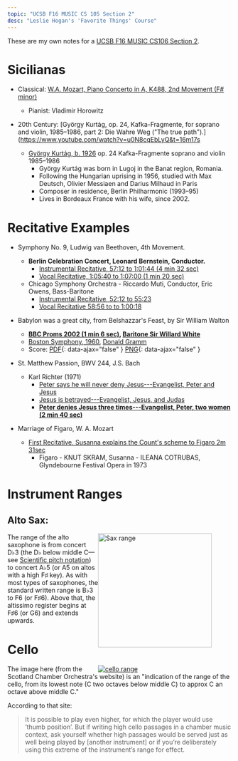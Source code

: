 ```yaml
---
topic: "UCSB F16 MUSIC CS 105 Section 2"
desc: "Leslie Hogan's 'Favorite Things' Course"
---
```


These are my own notes for a [UCSB F16 MUSIC CS106 Section 2](https://ccs.ucsb.edu/courses/favorite-things-2).

# Sicilianas

* Classical: [W.A. Mozart, Piano Concerto in A, K488, 2nd Movement (F# minor)](https://www.youtube.com/watch?v=Y85rKEEkmHw)
    * Pianist: Vladimir Horowitz
    
    
* 20th Century:  [György Kurtág, op. 24, Kafka-Fragmente, for soprano and violin,	1985–1986, part 2: Die Wahre Weg ("The true path").](https://www.youtube.com/watch?v=u0N8cqEbLyQ&t=16m17s
    * [György Kurtág, b. 1926](https://en.wikipedia.org/wiki/Gy%C3%B6rgy_Kurt%C3%A1g) op. 24	Kafka-Fragmente	soprano and violin	1985–1986
        * György Kurtág was born in Lugoj in the Banat region, Romania.
        * Following the Hungarian uprising in 1956, studied with  Max Deutsch, Olivier Messiaen and Darius Milhaud in Paris
        * Composer in residence, Berlin Philharmonic (1993–95)
        * Lives in Bordeaux France with his wife, since 2002.
        
    
# Recitative Examples

* Symphony No. 9, Ludwig van Beethoven, 4th Movement.  
    * <strong>Berlin Celebration Concert, Leonard Bernstein, Conductor.</strong>
        * [Instrumental Recitative, 57:12 to 1:01:44 (4 min 32 sec)](https://www.youtube.com/watch?v=IInG5nY_wrU&t=57m12s)
        * [Vocal Recitative, 1:05:40 to 1:07:00 (1 min 20 sec)](https://www.youtube.com/watch?v=IInG5nY_wrU&t=1h05m40s)
    * Chicago Symphony Orchestra - Riccardo Muti, Conductor, Eric Owens, Bass-Baritone
        * [Instrumental Recitative, 52:12 to 55:23](https://www.youtube.com/watch?v=rOjHhS5MtvA&t=52m12s)
        * [Vocal Recitative 58:56 to to 1:00:18](https://www.youtube.com/watch?v=rOjHhS5MtvA&t=58m56s)  

* Babylon was a great city, from Belshazzar's Feast, by Sir William Walton
    * <strong markdown="1">[BBC Proms 2002 (1 min 6 sec)](https://www.youtube.com/watch?v=Hff9BUXIdJY&t=11m6s), [Baritone Sir Willard White](https://en.wikipedia.org/wiki/Willard_White)</strong>
    * [Boston Symphony, 1960](https://www.youtube.com/watch?v=eluBwa7GfHg&t=11m22s), [Donald Gramm](https://en.wikipedia.org/wiki/Donald_Gramm)
    * Score: [PDF](BabylonWasAGreatCity-Walton.pdf){: data-ajax="false" } [PNG](BabylonWasAGreatCity-Walton.png){: data-ajax="false" }

* St. Matthew Passion, BWV 244, J.S. Bach
    * Karl Richter (1971)
       * [Peter says he will never deny Jesus---Evangelist, Peter and Jesus](https://www.youtube.com/watch?v=Xdl0m1v5el8&t=45m25s)
       * [Jesus is betrayed---Evangelist, Jesus, and Judas](https://www.youtube.com/watch?v=Xdl0m1v5el8&t=1h07m40s)
       * <strong markdown="1">[Peter denies Jesus three times---Evangelist, Peter, two women (2 min 40 sec)](https://www.youtube.com/watch?v=Xdl0m1v5el8&t=1h42m23s)</strong>

* Marriage of Figaro, W. A. Mozart
   * [First Recitative, Susanna explains the Count's scheme to Figaro 2m 31sec](https://www.youtube.com/watch?v=IugFH6PxeMQ&t=10m15s)
       * Figaro - KNUT SKRAM, Susanna - ILEANA COTRUBAS,  Glyndebourne Festival Opera in 1973

<div style="page-break-before: always;"></div>

# Instrument Ranges

## Alto Sax:

<div style="float:right; width: 300px;">
<a title="By Tkgd2007 (Own work) [Public domain], via Wikimedia Commons" href="https://commons.wikimedia.org/wiki/File%3ASax_range.svg"><img width="256" alt="Sax range" src="https://upload.wikimedia.org/wikipedia/commons/thumb/7/7c/Sax_range.svg/256px-Sax_range.svg.png" ></a>
</div>

The range of the alto saxophone is from concert D♭3 (the D♭ below middle C—see [Scientific pitch notation](https://en.wikipedia.org/wiki/Scientific_pitch_notation)) to concert A♭5 (or A5 on altos with a high F♯ key). As with most types of saxophones, the standard written range is B♭3 to F6 (or F♯6). Above that, the altissimo register begins at F♯6 (or G6) and extends upwards.


# Cello

<div style="float:right; width: 300px;" markdown="1">
<a title="Cello range © Scottish Chamber Orchestra." href="http://www.icompose.org/toolkit/the-cello-part-i/">
<img src="cello-range.gif" alt="cello range">
</a>
</div>

The image here (from the Scotland Chamber Orchestra's website) is an "indication of the range of the cello, from its lowest note (C two octaves below middle C) to approx C an octave above middle C."

According to that site:

> It is possible to play even higher, for which the player would use ‘thumb position’. But if writing high cello passages in a chamber 
> music context, ask yourself whether high passages would be served just as well being played by [another instrument] 
> or if you’re deliberately using this extreme of the instrument’s range for effect.

 
